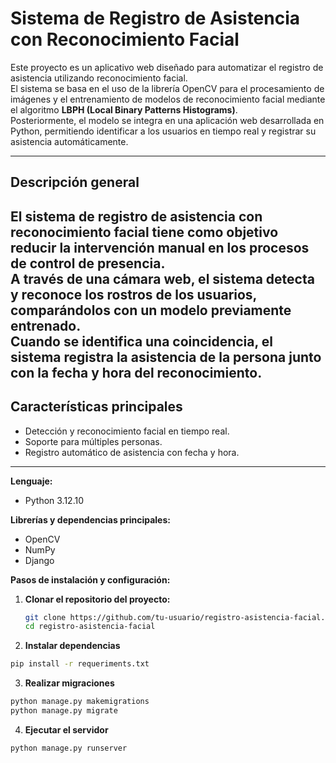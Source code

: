 # Sistema de Registro de Asistencia con Reconocimiento Facial

Este proyecto es un aplicativo web diseñado para automatizar el registro de asistencia utilizando reconocimiento facial.  
El sistema se basa en el uso de la librería OpenCV para el procesamiento de imágenes y el entrenamiento de modelos de reconocimiento facial mediante el algoritmo **LBPH (Local Binary Patterns Histograms)**.  
Posteriormente, el modelo se integra en una aplicación web desarrollada en Python, permitiendo identificar a los usuarios en tiempo real y registrar su asistencia automáticamente.

---

## Descripción general

El sistema de registro de asistencia con reconocimiento facial tiene como objetivo reducir la intervención manual en los procesos de control de presencia.  
A través de una cámara web, el sistema detecta y reconoce los rostros de los usuarios, comparándolos con un modelo previamente entrenado.  
Cuando se identifica una coincidencia, el sistema registra la asistencia de la persona junto con la fecha y hora del reconocimiento.
---

## Características principales

- Detección y reconocimiento facial en tiempo real.  
- Soporte para múltiples personas.  
- Registro automático de asistencia con fecha y hora.  

---

**Lenguaje:**  
- Python 3.12.10

**Librerías y dependencias principales:**  
- OpenCV  
- NumPy  
- Django

**Pasos de instalación y configuración:**  

1. **Clonar el repositorio del proyecto:**  
   ```bash
   git clone https://github.com/tu-usuario/registro-asistencia-facial.git
   cd registro-asistencia-facial
   ```
2. **Instalar dependencias**
  ```bash
  pip install -r requeriments.txt
  ```
3. **Realizar migraciones**
  ```bash
python manage.py makemigrations
python manage.py migrate
```
4. **Ejecutar el servidor**
  ```bash
python manage.py runserver
```

